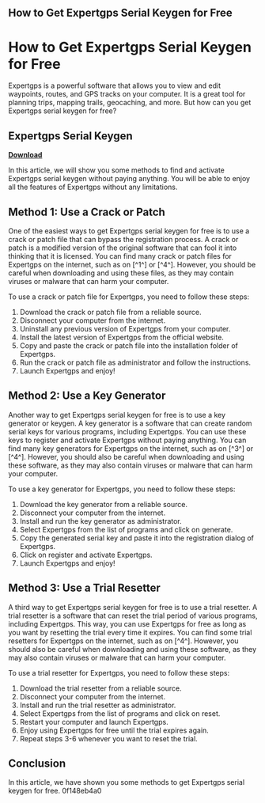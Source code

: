 ## How to Get Expertgps Serial Keygen for Free

  
# How to Get Expertgps Serial Keygen for Free
 
Expertgps is a powerful software that allows you to view and edit waypoints, routes, and GPS tracks on your computer. It is a great tool for planning trips, mapping trails, geocaching, and more. But how can you get Expertgps serial keygen for free?
 
## Expertgps Serial Keygen


[**Download**](https://www.google.com/url?q=https%3A%2F%2Fbltlly.com%2F2tKAaA&sa=D&sntz=1&usg=AOvVaw3EyHdZ6NUuSYyk7pHqhYZB)

 
In this article, we will show you some methods to find and activate Expertgps serial keygen without paying anything. You will be able to enjoy all the features of Expertgps without any limitations.
 
## Method 1: Use a Crack or Patch
 
One of the easiest ways to get Expertgps serial keygen for free is to use a crack or patch file that can bypass the registration process. A crack or patch is a modified version of the original software that can fool it into thinking that it is licensed. You can find many crack or patch files for Expertgps on the internet, such as on [^1^] or [^4^]. However, you should be careful when downloading and using these files, as they may contain viruses or malware that can harm your computer.
 
To use a crack or patch file for Expertgps, you need to follow these steps:
 
1. Download the crack or patch file from a reliable source.
2. Disconnect your computer from the internet.
3. Uninstall any previous version of Expertgps from your computer.
4. Install the latest version of Expertgps from the official website.
5. Copy and paste the crack or patch file into the installation folder of Expertgps.
6. Run the crack or patch file as administrator and follow the instructions.
7. Launch Expertgps and enjoy!

## Method 2: Use a Key Generator
 
Another way to get Expertgps serial keygen for free is to use a key generator or keygen. A key generator is a software that can create random serial keys for various programs, including Expertgps. You can use these keys to register and activate Expertgps without paying anything. You can find many key generators for Expertgps on the internet, such as on [^3^] or [^4^]. However, you should also be careful when downloading and using these software, as they may also contain viruses or malware that can harm your computer.
 
To use a key generator for Expertgps, you need to follow these steps:

1. Download the key generator from a reliable source.
2. Disconnect your computer from the internet.
3. Install and run the key generator as administrator.
4. Select Expertgps from the list of programs and click on generate.
5. Copy the generated serial key and paste it into the registration dialog of Expertgps.
6. Click on register and activate Expertgps.
7. Launch Expertgps and enjoy!

## Method 3: Use a Trial Resetter
 
A third way to get Expertgps serial keygen for free is to use a trial resetter. A trial resetter is a software that can reset the trial period of various programs, including Expertgps. This way, you can use Expertgps for free as long as you want by resetting the trial every time it expires. You can find some trial resetters for Expertgps on the internet, such as on [^4^]. However, you should also be careful when downloading and using these software, as they may also contain viruses or malware that can harm your computer.
 
To use a trial resetter for Expertgps, you need to follow these steps:

1. Download the trial resetter from a reliable source.
2. Disconnect your computer from the internet.
3. Install and run the trial resetter as administrator.
4. Select Expertgps from the list of programs and click on reset.
5. Restart your computer and launch Expertgps.
6. Enjoy using Expertgps for free until the trial expires again.
7. Repeat steps 3-6 whenever you want to reset the trial.

## Conclusion
  
In this article, we have shown you some methods to get Expertgps serial keygen for free.
 0f148eb4a0

